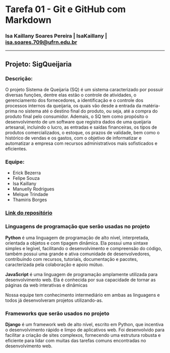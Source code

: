 # Tarefa 01 - Git e GitHub com Markdown 
### Isa Kaillany Soares Pereira | IsaKaillany | isa.soares.709@ufrn.edu.br

---

## Projeto: SigQueijaria

### Descrição: 
O projeto Sistema de Queijaria (SQ) é um sistema caracterizado por possuir diversas funções, dentre elas estão o controle de atividades, o gerenciamento dos fornecedores, a identificação e o controle dos processos internos da queijaria, os quais vão desde a entrada da matéria-prima no sistema até o destino final do produto, ou seja, até a compra do produto final pelo consumidor. Ademais, o SQ tem como propósito o desenvolvimento de um software que registra dados de uma queijaria artesanal, incluindo o lucro, as entradas e saídas financeiras, os tipos de produtos comercializados, o estoque, os prazos de validade, bem como o histórico de vendas e os gastos, com o objetivo de informatizar e automatizar a empresa com recursos administrativos mais sofisticados e eficientes.

### Equipe:  
- Erick Bezerra
- Felipe Souza
- Isa Kaillany
- Manuelly Rodrigues
- Melque Trindade
- Thamiris Borges

### [Link do repositório](https://github.com/melquetrindade/sigQueijaria)

### Linguagens de programação que serão usadas no projeto
<strong>Python</strong> é uma linguagem de programação de alto nível, interpretada, orientada a objetos e com tipagem dinâmica. Ela possui uma sintaxe simples e legível, facilitando o desenvolvimento e compreensão do código, também possui uma grande e ativa comunidade de desenvolvedores, contribuindo com recursos, tutoriais, documentação e pacotes, caracterizada pela colaboração e apoio mútuo.

<strong>JavaScript</strong> é uma linguagem de programação amplamente utilizada para desenvolvimento web. Ela é conhecida por sua capacidade de tornar as páginas da web interativas e dinâmicas

Nossa equipe tem conhecimento intermediário em ambas as linguagens e todos já desenvolveram projetos utilizando-as.

### Frameworks que serão usados no projeto
<strong>Django</strong> é um framework web de alto nível, escrito em Python, que incentiva o desenvolvimento rápido e limpo de aplicativos web. Foi desenvolvido para facilitar a criação de sites complexos, fornecendo uma estrutura robusta e eficiente para lidar com muitas das tarefas comuns encontradas no desenvolvimento web. 
